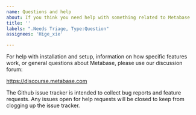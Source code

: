 ```yaml
---
name: Questions and help
about: If you think you need help with something related to Metabase
title: ''
labels: ".Needs Triage, Type:Question"
assignees: 'Hige_xie'

---
```


For help with installation and setup, information on how specific features work, or general questions about Metabase, please use our discussion forum:

https://discourse.metabase.com

The Github issue tracker is intended to collect bug reports and feature requests.
Any issues open for help requests will be closed to keep from clogging up the issue tracker.
